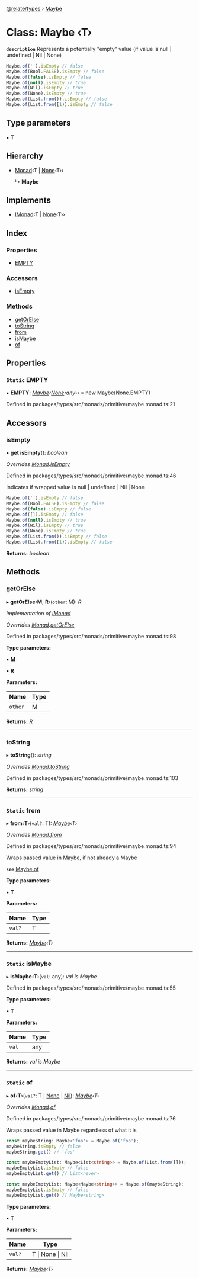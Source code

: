 [@relate/types](../README.md) › [Maybe](maybe.md)

# Class: Maybe ‹**T**›

**`description`** 
Represents a potentially "empty" value (if value is null | undefined | Nil | None)
```ts
Maybe.of('').isEmpty // false
Maybe.of(Bool.FALSE).isEmpty // false
Maybe.of(false).isEmpty // false
Maybe.of(null).isEmpty // true
Maybe.of(Nil).isEmpty // true
Maybe.of(None).isEmpty // true
Maybe.of(List.from()).isEmpty // false
Maybe.of(List.from([1)).isEmpty // false
```

## Type parameters

▪ **T**

## Hierarchy

* [Monad](monad.md)‹T | [None](none.md)‹T››

  ↳ **Maybe**

## Implements

* [IMonad](../interfaces/imonad.md)‹T | [None](none.md)‹T››

## Index

### Properties

* [EMPTY](maybe.md#static-empty)

### Accessors

* [isEmpty](maybe.md#isempty)

### Methods

* [getOrElse](maybe.md#getorelse)
* [toString](maybe.md#tostring)
* [from](maybe.md#static-from)
* [isMaybe](maybe.md#static-ismaybe)
* [of](maybe.md#static-of)

## Properties

### `Static` EMPTY

▪ **EMPTY**: *[Maybe](maybe.md)‹[None](none.md)‹any››* = new Maybe(None.EMPTY)

Defined in packages/types/src/monads/primitive/maybe.monad.ts:21

## Accessors

###  isEmpty

• **get isEmpty**(): *boolean*

*Overrides [Monad](monad.md).[isEmpty](monad.md#isempty)*

Defined in packages/types/src/monads/primitive/maybe.monad.ts:46

Indicates if wrapped value is null | undefined | Nil | None

```ts
Maybe.of('').isEmpty // false
Maybe.of(Bool.FALSE).isEmpty // false
Maybe.of(false).isEmpty // false
Maybe.of([]).isEmpty // false
Maybe.of(null).isEmpty // true
Maybe.of(Nil).isEmpty // true
Maybe.of(None).isEmpty // true
Maybe.of(List.from()).isEmpty // false
Maybe.of(List.from([1)).isEmpty // false
```

**Returns:** *boolean*

## Methods

###  getOrElse

▸ **getOrElse**‹**M**, **R**›(`other`: M): *R*

*Implementation of [IMonad](../interfaces/imonad.md)*

*Overrides [Monad](monad.md).[getOrElse](monad.md#getorelse)*

Defined in packages/types/src/monads/primitive/maybe.monad.ts:98

**Type parameters:**

▪ **M**

▪ **R**

**Parameters:**

Name | Type |
------ | ------ |
`other` | M |

**Returns:** *R*

___

###  toString

▸ **toString**(): *string*

*Overrides [Monad](monad.md).[toString](monad.md#tostring)*

Defined in packages/types/src/monads/primitive/maybe.monad.ts:103

**Returns:** *string*

___

### `Static` from

▸ **from**‹**T**›(`val?`: T): *[Maybe](maybe.md)‹T›*

*Overrides [Monad](monad.md).[from](monad.md#static-from)*

Defined in packages/types/src/monads/primitive/maybe.monad.ts:94

Wraps passed value in Maybe, if not already a Maybe

**`see`** [Maybe.of](maybe.md#static-of)

**Type parameters:**

▪ **T**

**Parameters:**

Name | Type |
------ | ------ |
`val?` | T |

**Returns:** *[Maybe](maybe.md)‹T›*

___

### `Static` isMaybe

▸ **isMaybe**‹**T**›(`val`: any): *val is Maybe<T>*

Defined in packages/types/src/monads/primitive/maybe.monad.ts:55

**Type parameters:**

▪ **T**

**Parameters:**

Name | Type |
------ | ------ |
`val` | any |

**Returns:** *val is Maybe<T>*

___

### `Static` of

▸ **of**‹**T**›(`val?`: T | [None](none.md) | [Nil](nil.md)): *[Maybe](maybe.md)‹T›*

*Overrides [Monad](monad.md).[of](monad.md#static-of)*

Defined in packages/types/src/monads/primitive/maybe.monad.ts:76

Wraps passed value in Maybe regardless of what it is

```ts
const maybeString: Maybe<'foo'> = Maybe.of('foo');
maybeString.isEmpty // false
maybeString.get() // 'foo'

const maybeEmptyList: Maybe<List<string>> = Maybe.of(List.from([]));
maybeEmptyList.isEmpty // false
maybeEmptyList.get() // List<never>

const maybeEmptyList: Maybe<Maybe<string>> = Maybe.of(maybeString);
maybeEmptyList.isEmpty // false
maybeEmptyList.get() // Maybe<string>
```

**Type parameters:**

▪ **T**

**Parameters:**

Name | Type |
------ | ------ |
`val?` | T &#124; [None](none.md) &#124; [Nil](nil.md) |

**Returns:** *[Maybe](maybe.md)‹T›*
